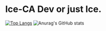 # Ice-CA Dev or just Ice.

[![Top Langs](https://github-readme-stats.vercel.app/api/top-langs/?username=Ice-CA&theme=dracula)](https://github.com/anuraghazra/github-readme-stats)
![Anurag's GitHub stats](https://github-readme-stats.vercel.app/api?username=Ice-CA&hide=contribs&theme=dracula,prs)
